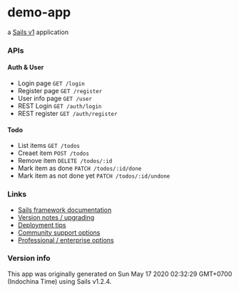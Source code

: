 # demo-app

a [Sails v1](https://sailsjs.com) application

### APIs
#### Auth & User
* Login page `GET /login`
* Register page `GET /register`
* User info page `GET /user`
* REST Login `GET /auth/login`
* REST register `GET /auth/register`

#### Todo
* List items `GET /todos`
* Creaet item `POST /todos`
* Remove item `DELETE /todos/:id`
* Mark item as done `PATCH /todos/:id/done`
* Mark item as not done yet `PATCH /todos/:id/undone`

### Links

+ [Sails framework documentation](https://sailsjs.com/get-started)
+ [Version notes / upgrading](https://sailsjs.com/documentation/upgrading)
+ [Deployment tips](https://sailsjs.com/documentation/concepts/deployment)
+ [Community support options](https://sailsjs.com/support)
+ [Professional / enterprise options](https://sailsjs.com/enterprise)


### Version info

This app was originally generated on Sun May 17 2020 02:32:29 GMT+0700 (Indochina Time) using Sails v1.2.4.

<!-- Internally, Sails used [`sails-generate@1.16.13`](https://github.com/balderdashy/sails-generate/tree/v1.16.13/lib/core-generators/new). -->



<!--
Note:  Generators are usually run using the globally-installed `sails` CLI (command-line interface).  This CLI version is _environment-specific_ rather than app-specific, thus over time, as a project's dependencies are upgraded or the project is worked on by different developers on different computers using different versions of Node.js, the Sails dependency in its package.json file may differ from the globally-installed Sails CLI release it was originally generated with.  (Be sure to always check out the relevant [upgrading guides](https://sailsjs.com/upgrading) before upgrading the version of Sails used by your app.  If you're stuck, [get help here](https://sailsjs.com/support).)
-->

